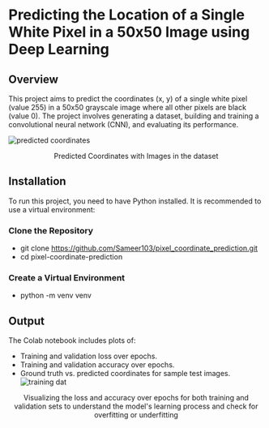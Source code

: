 # Predicting the Location of a Single White Pixel in a 50x50 Image using Deep Learning
## Overview
This project aims to predict the coordinates (x, y) of a single white pixel (value 255) in a 50x50 grayscale image where all other pixels are black (value 0). The project involves generating a dataset, building and training a convolutional neural network (CNN), and evaluating its performance.

![predicted coordinates](https://github.com/user-attachments/assets/a20acd50-d5aa-4dd4-aee6-801a669e4d13)
<p align="center">
Predicted Coordinates with Images in the dataset
</p>  

## Installation
To run this project, you need to have Python installed. It is recommended to use a virtual environment: 

### Clone the Repository
* git clone https://github.com/Sameer103/pixel_coordinate_prediction.git
* cd pixel-coordinate-prediction
### Create a Virtual Environment 
* python -m venv venv

## Output
The Colab notebook includes plots of:

* Training and validation loss over epochs.
* Training and validation accuracy over epochs.
* Ground truth vs. predicted coordinates for sample test images.
![training dat](https://github.com/user-attachments/assets/aaba8e75-0acc-4bb1-aa5d-2c737a89eb2d)
<p align="center">
Visualizing the loss and accuracy over epochs for both training and validation sets to understand the model's learning process and check for overfitting or underfitting
</p>
